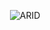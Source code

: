 <div align="center">
  
 ![ARID](https://socialify.git.ci/AyanavaKarmakar/AyanavaKarmakar/image?description=1&descriptionEditable=Meticulous%20Front%20End%20Developer%20with%20a%20passion%20for%20simple%2C%20responsive%2C%20and%20mobile-first%20cross-platform%20application%20development.%20Astro,%20Next.js,%20Prisma.&font=KoHo&language=0&owner=0&pattern=solid&theme=Dark)

</div>
